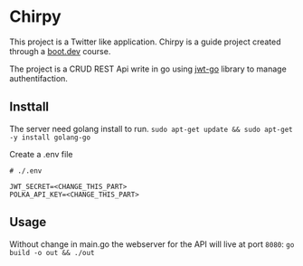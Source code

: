 # Chirpy

This project is a Twitter like application. Chirpy is a guide project created through a [boot.dev](https://www.boot.dev/courses/learn-web-servers) course.

The project is a CRUD REST Api write in go using [jwt-go](https://pkg.go.dev/github.com/golang-jwt/jwt/v5) library to manage authentifaction.

## Insttall

The server need golang install to run.
`sudo apt-get update && sudo apt-get -y install golang-go` 

Create a .env file
```
# ./.env

JWT_SECRET=<CHANGE_THIS_PART>
POLKA_API_KEY=<CHANGE_THIS_PART>
```

## Usage

Without change in main.go the webserver for the API will live at port `8080`:
`go build -o out && ./out`



